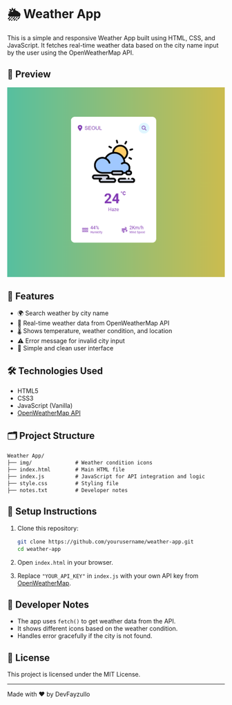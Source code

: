 # 🌦️ Weather App

This is a simple and responsive Weather App built using HTML, CSS, and JavaScript. It fetches real-time weather data based on the city name input by the user using the OpenWeatherMap API.

## 📸 Preview

![App Screenshot](./img/preview.png)

## 🚀 Features

- 🌍 Search weather by city name
- 📡 Real-time weather data from OpenWeatherMap API
- 🌡️ Shows temperature, weather condition, and location
- ⚠️ Error message for invalid city input
- 🎨 Simple and clean user interface

## 🛠️ Technologies Used

- HTML5
- CSS3
- JavaScript (Vanilla)
- [OpenWeatherMap API](https://openweathermap.org/api)

## 🗂️ Project Structure

```
Weather App/
├── img/              # Weather condition icons
├── index.html        # Main HTML file
├── index.js          # JavaScript for API integration and logic
├── style.css         # Styling file
├── notes.txt         # Developer notes
```

## 🔧 Setup Instructions

1. Clone this repository:

   ```bash
   git clone https://github.com/yourusername/weather-app.git
   cd weather-app
   ```

2. Open `index.html` in your browser.

3. Replace `"YOUR_API_KEY"` in `index.js` with your own API key from [OpenWeatherMap](https://openweathermap.org/).

## 📝 Developer Notes

- The app uses `fetch()` to get weather data from the API.
- It shows different icons based on the weather condition.
- Handles error gracefully if the city is not found.

## 📄 License

This project is licensed under the MIT License.

---

Made with ❤️ by DevFayzullo
